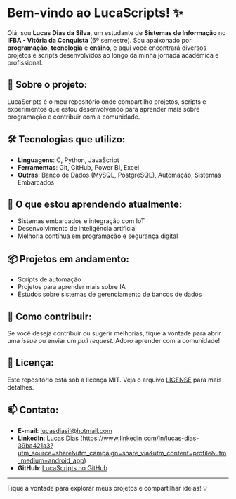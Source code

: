# Bem-vindo ao LucaScripts! ✨

Olá, sou **Lucas Dias da Silva**, um estudante de **Sistemas de Informação** no **IFBA - Vitória da Conquista** (6º semestre). Sou apaixonado por **programação**, **tecnologia** e **ensino**, e aqui você encontrará diversos projetos e scripts desenvolvidos ao longo da minha jornada acadêmica e profissional.

## 🚀 Sobre o projeto:
LucaScripts é o meu repositório onde compartilho projetos, scripts e experimentos que estou desenvolvendo para aprender mais sobre programação e contribuir com a comunidade.

## 🛠️ Tecnologias que utilizo:
- **Linguagens**: C, Python, JavaScript
- **Ferramentas**: Git, GitHub, Power BI, Excel
- **Outras**: Banco de Dados (MySQL, PostgreSQL), Automação, Sistemas Embarcados

## 🌱 O que estou aprendendo atualmente:
- Sistemas embarcados e integração com IoT
- Desenvolvimento de inteligência artificial
- Melhoria contínua em programação e segurança digital

## 📦 Projetos em andamento:
- Scripts de automação
- Projetos para aprender mais sobre IA
- Estudos sobre sistemas de gerenciamento de bancos de dados

## 🤝 Como contribuir:
Se você deseja contribuir ou sugerir melhorias, fique à vontade para abrir uma *issue* ou enviar um *pull request*. Adoro aprender com a comunidade!

## 📑 Licença:
Este repositório está sob a licença MIT. Veja o arquivo [LICENSE](LICENSE) para mais detalhes.

## 📫 Contato:
- **E-mail**: lucasdiasil@hotmail.com
- **LinkedIn**: Lucas Dias (https://www.linkedin.com/in/lucas-dias-39ba421a3?utm_source=share&utm_campaign=share_via&utm_content=profile&utm_medium=android_app)
- **GitHub**: [LucaScripts no GitHub](https://github.com/LucaScripts)

---

Fique à vontade para explorar meus projetos e compartilhar ideias! 💡
